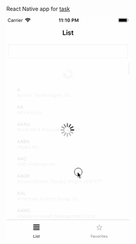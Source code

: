 React Native app for [task](./bcs-test-assignment-frontend.md)

<img width="323" height="579" src="appPreview.gif"/>